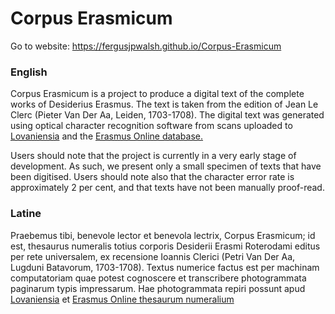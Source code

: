 # Corpus Erasmicum
Go to website: https://fergusjpwalsh.github.io/Corpus-Erasmicum

### English
Corpus Erasmicum is a project to produce a digital text of the complete works of Desiderius Erasmus. The text is taken from the edition of Jean Le Clerc (Pieter Van Der Aa, Leiden, 1703-1708). The digital text was generated using optical character recognition software from scans uploaded to [Lovaniensia](http://heron-net.be/lovaniensia/items/show/1206) and the [Erasmus Online database.](https://www.erasmus.org/index.cfm?fuseaction=eol.getdetail&field1=id&value1=2707)

Users should note that the project is currently in a very early stage of development. As such, we present only a small specimen of texts that have been digitised. Users should note also that the character error rate is approximately 2 per cent, and that texts have not been manually proof-read.

### Latine

Praebemus tibi, benevole lector et benevola lectrix, Corpus Erasmicum; id est, thesaurus numeralis totius corporis Desiderii Erasmi Roterodami editus per rete universalem, ex recensione Ioannis Clerici (Petri Van Der Aa, Lugduni Batavorum, 1703-1708). Textus numerice factus est per machinam computatoriam quae potest cognoscere et transcribere photogrammata paginarum typis impressarum. Hae photogrammata repiri possunt apud [Lovaniensia](http://heron-net.be/lovaniensia/items/show/1206) et [Erasmus Online thesaurum numeralium](https://www.erasmus.org/index.cfm?fuseaction=eol.getdetail&field1=id&value1=2707)
